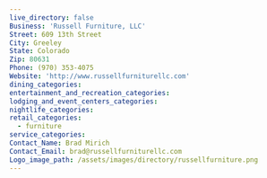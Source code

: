 ```yaml
---
live_directory: false
Business: 'Russell Furniture, LLC'
Street: 609 13th Street
City: Greeley
State: Colorado
Zip: 80631
Phone: (970) 353-4075
Website: 'http://www.russellfurniturellc.com'
dining_categories:
entertainment_and_recreation_categories:
lodging_and_event_centers_categories:
nightlife_categories:
retail_categories:
  - furniture
service_categories:
Contact_Name: Brad Mirich
Contact_Email: brad@russellfurniturellc.com
Logo_image_path: /assets/images/directory/russellfurniture.png
---
```



